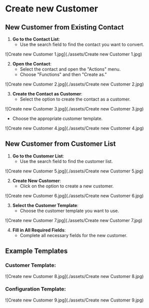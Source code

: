 # Create new Customer

## New Customer from Existing Contact

1. **Go to the Contact List**:
   - Use the search field to find the contact you want to convert.

![Create new Customer 1.jpg](./assets/Create new Customer 1.jpg)

2. **Open the Contact**:
   - Select the contact and open the "Actions" menu.
   - Choose "Functions" and then "Create as."

![Create new Customer 2.jpg](./assets/Create new Customer 2.jpg)

3. **Create the Contact as Customer**:
   - Select the option to create the contact as a customer.
   
![Create new Customer 3.jpg](./assets/Create new Customer 3.jpg)

   - Choose the appropriate customer template.

![Create new Customer 4.jpg](./assets/Create new Customer 4.jpg)

## New Customer from Customer List

1. **Go to the Customer List**:
   - Use the search field to find the customer list.

![Create new Customer 5.jpg](./assets/Create new Customer 5.jpg)

2. **Create New Customer**:
   - Click on the option to create a new customer.

![Create new Customer 6.jpg](./assets/Create new Customer 6.jpg)

3. **Select the Customer Template**:
   - Choose the customer template you want to use.

![Create new Customer 7.jpg](./assets/Create new Customer 7.jpg)

4. **Fill in All Required Fields**:
   - Complete all necessary fields for the new customer.

## Example Templates

### Customer Template: 


![Create new Customer 8.jpg](./assets/Create new Customer 8.jpg)

### Configuration Template:

![Create new Customer 9.jpg](./assets/Create new Customer 9.jpg)